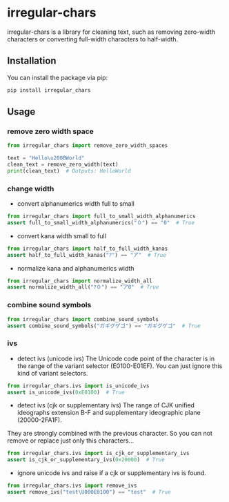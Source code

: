 # irregular-chars

irregular-chars is a library for cleaning text, such as removing zero-width characters or converting full-width characters to half-width.

## Installation

You can install the package via pip:
```bash
pip install irregular_chars
```

## Usage

### remove zero width space
```py
from irregular_chars import remove_zero_width_spaces

text = "Hello\u200BWorld"
clean_text = remove_zero_width(text)
print(clean_text)  # Outputs: HelloWorld
```

### change width
- convert alphanumerics width full to small
```py
from irregular_chars import full_to_small_width_alphanumerics
assert full_to_small_width_alphanumerics("０") == "0"  # True
```
- convert kana width small to full
```py
from irregular_chars import half_to_full_width_kanas
assert half_to_full_width_kanas("ｱ") == "ア"  # True
```
- normalize kana and alphanumerics width
```py
from irregular_chars import normalize_width_all
assert normalize_width_all("ｱ０") == "ア0"  # True
```
### combine sound symbols

```py
from irregular_chars import combine_sound_symbols
assert combine_sound_symbols("ガギグゲゴ") == "ガギグゲゴ"  # True
```

### ivs
- detect ivs (unicode ivs)
The Unicode code point of the character is
in the range of the variant selector (E0100-E01EF).
You can just ignore this kind of variant selectors.

```py
from irregular_chars.ivs import is_unicode_ivs
assert is_unicode_ivs(0xE0100)  # True
```
- detect ivs (cjk or supplementary ivs)
The range of CJK unified ideographs extension B-F
and supplementary ideographic plane (20000-2FA1F).

They are strongly combined with the previous character.
So you can not remove or replace just only this characters...
```py
from irregular_chars.ivs import is_cjk_or_supplementary_ivs
assert is_cjk_or_supplementary_ivs(0x20000)  # True
```
- ignore unicode ivs and raise if a cjk or supplementary ivs is found.
```py
from irregular_chars.ivs import remove_ivs
assert remove_ivs("test\U000E0100") == "test"  # True
```
